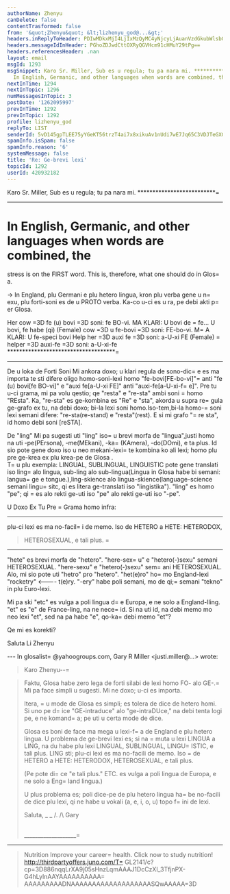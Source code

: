 ```yaml
---
authorName: Zhenyu
canDelete: false
contentTrasformed: false
from: '&quot;Zhenyu&quot; &lt;lizhenyu_god@...&gt;'
headers.inReplyToHeader: PDIwMDkxMjI4LjIxMzQyMC4yNjcyLjAuanVzdGkubWlsbGVyQGp1bm8uY29tPg==
headers.messageIdInHeader: PGhoZDJwdCttOXRyQGVHcm91cHMuY29tPg==
headers.referencesHeader: .nan
layout: email
msgId: 1293
msgSnippet: Karo Sr. Miller, Sub es u regula; tu pa nara mi. *****************************
  In English, Germanic, and other languages when words are combined, the stress is
nextInTime: 1294
nextInTopic: 1296
numMessagesInTopic: 3
postDate: '1262095997'
prevInTime: 1292
prevInTopic: 1292
profile: lizhenyu_god
replyTo: LIST
senderId: 5vD145gpTLEE75yYGeKT56trzT4ai7x8xikuAv1nUdi7wE7Jq65C3VDJTeGXG-j6119UfM85SHvndXOcGdE1zSbNvnB635osGJU
spamInfo.isSpam: false
spamInfo.reason: '6'
systemMessage: false
title: 'Re: Ge-brevi lexi'
topicId: 1292
userId: 420932182
---
```


Karo Sr. Miller,
Sub es u regula; tu pa nara mi.
**************************=
***
In English, Germanic, and other languages when words are combined, the
=
stress is on the FIRST word. This is, therefore, what one should do in
Glos=
a.

-> In England, plu Germani e plu hetero lingua, kron plu verba gene u
n=
exu, plu forti-soni es de u PROTO verba. Ka-co u-ci es u ra, pe debi
akti p=
er Glosa.

Her cow =3D fe (u) bovi =3D soni: fe BO-vi. MA KLARI: U bovi de =
fe... U
bovi, fe habe (qi)
(Female) cow =3D u fe-bovi =3D soni: FE-bo-vi. M=
A KLARI: U fe-speci bovi
Help her =3D auxi fe =3D soni: a-U-xi FE
(Female) =
helper =3D auxi-fe =3D soni: a-U-xi-fe
************************************=
********
De u loka de Forti Soni
Mi ankora doxo; u klari regula de sono-dic=
e es ma importa te sti difere oligo homo-soni-lexi homo "fe-bovi[FE-bo-vi]"=
 anti "fe (u) bovi[fe BO-vi]" e "auxi fe[a-U-xi FE]" anti "auxi-fe[a-U-xi-f=
e]". Pre tu u-ci grama, mi pa volu qestio; qe "resta" e "re-sta" ambi soni =
homo "REsta". Ka, "re-sta" es ge-kombina es "Re" e "sta", akorda u supra re=
gula ge-grafo ex tu, na debi doxo; bi-la lexi soni homo.Iso-tem,bi-la homo-=
soni lexi semani difere: "re-sta(re-stand) e "resta"(rest). E si mi grafo "=
re sta", id homo debi soni [reSTA].

De "ling"
Mi pa sugesti uti "ling" iso=
 u brevi morfa de "lingua",justi homo na uti -pe(PErsona), -me(MEkani), -ka=
(KAmera), -do(DOmi), e ta plus. Id sio pote gene doxo iso u neo mekani-lexi=
 te kombina ko ali lexi; homo plu pre ge-krea ex plu krea-pe de Glosa .  
T=
u plu exempla: LINGUAL, SUBLINGUAL, LINGUISTIC pote gene translati iso ling=
 alo lingua, sub-ling alo sub-lingua(Lingua in Glosa habe bi semani: langua=
ge e tongue.),ling-skience alo lingua-skience(language-science semani lingu=
sitc, qi es litera ge-translati iso "lingistika"). "ling" es homo "pe"; qi =
es alo rekti ge-uti iso "pe" alo rekti ge-uti iso "-pe".

U Doxo Ex Tu Pre =
Grama homo infra:
*****************************
 plu-ci lexi es ma no-facil=
i de memo.  Iso de HETERO a HETE:  HETERODOX,
> HETEROSEXUAL, e tali plus.
=
******************************
"hete" es brevi morfa de "hetero".
"here-sex=
u" e "hetero(-)sexu" semani HETEROSEXUAL.
"here-sexu" e "hetero(-)sexu" sem=
ani HETEROSEXUAL.
Alo, mi sio pote uti "hetro" pro "hetero".  "het(e)ro" ho=
mo England-lexi "rocketry" <---- t(e)ry. "-ery" habe poli semani, mo de qi;=
 semani "tekno" in plu Euro-lexi.

Mi pa ski "etc" es vulga a poli lingua d=
e Europa, e ne solo a England-lling. "et" es "e" de France-ling, na ne nece=
 id. Si na uti id, na debi memo mo neo lexi "et", sed na pa habe "e", qo-ka=
 debi memo "et"?

Qe mi es korekti?

Saluta
Li Zhenyu
 
 

--- In glosalist=
@yahoogroups.com, Gary R Miller <justi.miller@...> wrote:
>
> Karo Zhenyu--=

> 
> Faktu, Glosa habe zero lega de forti silabi de lexi homo FO- alo GE-.=
  Mi
> pa face simpli u sugesti.  Mi ne doxo; u-ci es importa.
> 
> Itera, =
u mode de Glosa es simpli; es tolera de dice de hetero homi.  Si
> uno pe d=
ice "GE-intraduce" alo "ge-intraDUce," na debi tenta logi pe, e
> ne komand=
a; pe uti u certa mode de dice.
> 
> Glosa es boni de face ma mega u lexi-f=
a de England e plu hetero lingua. 
> U problema de ge-brevi lexi es; si na =
muta u lexi LINGUA a LING, na du
> habe plu lexi LINGUAL, SUBLINGUAL, LINGU=
ISTIC, e tali plus.  LING sti;
> plu-ci lexi es ma no-facili de memo.  Iso =
de HETERO a HETE:  HETERODOX,
> HETEROSEXUAL, e tali plus.
> 
> (Pe pote di=
ce "e tali plus."  ETC. es vulga a poli lingua de Europa, e ne
> solo a Eng=
land lingua.)
> 
> U plus problema es; poli dice-pe de plu hetero lingua ha=
be no-facili de
> dice plu lexi, qi ne habe u vokali (a, e, i, o, u) topo f=
ini de lexi.
> 
> Saluta,
> _ _
> /.
> /\   Gary
> ##
> ___________________=
_________________________________________
> Nutrition
> Improve your career=
 health. Click now to study nutrition!
> http://thirdpartyoffers.juno.com/T=
GL2141/c?cp=3D886nqqLrXA9j05sHnzLqmAAAJ1DcCzXl_3TfjnPX-G4hLylnAAYAAAAAAAAAA=
AAAAAAAAADNAAAAAAAAAAAAAAAAAAASQwAAAAA=3D
>



